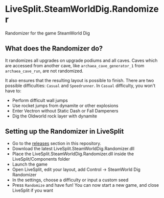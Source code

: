 # LiveSplit.SteamWorldDig.Randomizer
Randomizer for the game SteamWorld Dig

## What does the Randomizer do?
It randomizes all upgrades on upgrade podiums and all caves. Caves which are accessed from another cave, like `archaea_cave_generator_1` from `archaea_cave_run`, are not randomized.

It also ensures that the resulting layout is possible to finish. There are two possible difficulties: `Casual` and `Speedrunner`. In `Casual` difficulty, you won't have to:

- Perform difficult wall jumps
- Use rocket jumps from dynamite or other explosions
- Enter Vectron without Static Dash or Fall Dampeners
- Dig the Oldworld rock layer with dynamite

## Setting up the Randomizer in LiveSplit
- Go to the [releases](https://github.com/clementgallet/LiveSplit.SteamWorldDig.Randomizer/releases) section in this repository.
- Download the latest LiveSplit.SteamWorldDig.Randomizer.dll
- Place the LiveSplit.SteamWorldDig.Randomizer.dll inside the LiveSplit/Components folder
- Launch the game
- Open LiveSplit, edit your layout, add Control -> SteamWorld Dig Randomizer
- In the settings, choose a difficulty or input a custom seed
- Press `Randomize` and have fun! You can now start a new game, and close LiveSplit if you want